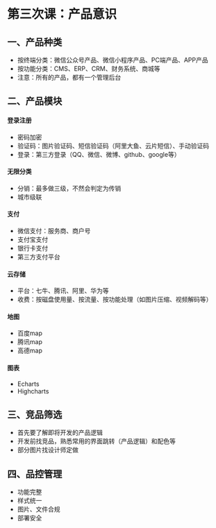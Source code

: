 # 第三次课：产品意识


## 一、产品种类

* 按终端分类：微信公众号产品、微信小程序产品、PC端产品、APP产品
* 按功能分类：CMS、ERP、CRM、财务系统、商城等
* 注意：所有的产品，都有一个管理后台

## 二、产品模块

#### 登录注册

* 密码加密
* 验证码：图片验证码、短信验证码（阿里大鱼、云片短信）、手动验证码
* 登录：第三方登录（QQ、微信、微博、github、google等）

#### 无限分类

* 分销：最多做三级，不然会判定为传销
* 城市级联

#### 支付

* 微信支付：服务商、商户号
* 支付宝支付
* 银行卡支付
* 第三方支付平台

#### 云存储

* 平台：七牛、腾讯、阿里、华为等
* 收费：按磁盘使用量、按流量、按功能处理（如图片压缩、视频解码等）

#### 地图

* 百度map
* 腾讯map
* 高德map

#### 图表

* Echarts
* Highcharts

## 三、竞品筛选

* 首先要了解即将开发的产品逻辑
* 开发前找竞品，熟悉常用的界面跳转（产品逻辑）和配色等
* 部分图片找设计师定做

## 四、品控管理

* 功能完整
* 样式统一
* 图片、文件合规
* 部署安全